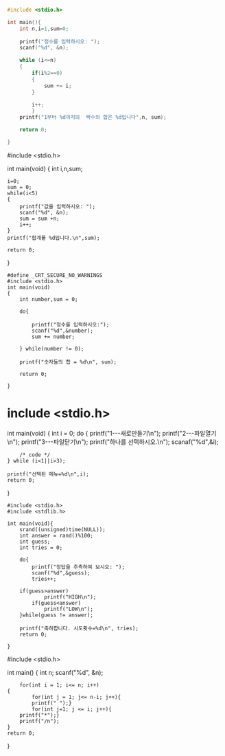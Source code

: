 ```c
#include <stdio.h>

int main(){
    int n,i=1,sum=0;
    
    printf("정수를 입력하시오: ");
    scanf("%d", &n);

    while (i<=n)
    {
        if(i%2==0)
        {
            sum += i;
        }

        i++;
        }
    printf("1부터 %d까지의  짝수의 합은 %d입니다",n, sum);

    return 0;  

}
```
#include <stdio.h>

int main(void)
{
    int i,n,sum;

    i=0;
    sum = 0;
    while(i<5)
    {
        printf("값을 입력하시오: ");   
        scanf("%d", &n);
        sum = sum +n;
        i++;
    }
    printf("합계를 %d입니다.\n",sum);

    return 0;

}
```
#define _CRT_SECURE_NO_WARNINGS
#include <stdio.h>
int main(void)
{
    int number,sum = 0;

    do{

        printf("정수를 입력하시오:");
        scanf("%d",&number);
        sum += number;

    } while(number != 0);

    printf("숫자들의 합 = %d\n", sum);

    return 0;

}
```
# include <stdio.h>

int main(void)
{
    int i = 0;
    do
    {
        printf("1---새로만들기\n");
        printf("2---파일열기\n");
        printf("3---파일닫기\n");
        printf("하나를 선택하시오.\n");
        scanaf("%d",&i);


        /* code */
    } while (i<1||i>3);

    printf("선택된 메뉴=%d\n",i);
    return 0;
    



}
```
#include <stdio.h>
#include <stdlib.h>

int main(void){
    srand((unsigned)time(NULL));
    int answer = rand()%100;
    int guess;
    int tries = 0;
    
    do{
        printf("정답을 추측하여 보시오: ");
        scanf("%d",&guess);
        tries++;

    if(guess>answer)
            printf("HIGH\n");
        if(guess<answer)
            printf("LOW\n");
    }while(guess != answer);

    printf("축하합니다. 시도횟수=%d\n", tries);
    return 0;

}
```
#include <stdio.h>

int main() {
    int n;
        scanf("%d", &n);


        for(int i = 1; i<= n; i++)
    {
            for(int j = 1; j<= n-i; j++){
            printf(" ");}
            for(int j=1; j <= i; j++){
        printf("*");} 
        printf("/n");
    }
    return 0;

}
```
